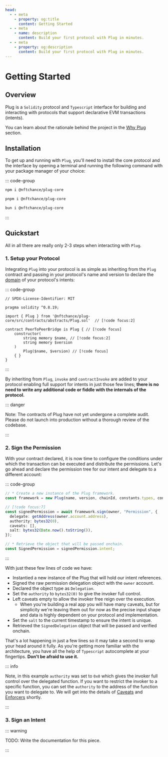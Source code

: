 ```yaml
---
head:
  - - meta
    - property: og:title
      content: Getting Started
  - - meta
    - name: description
      content: Build your first protocol with Plug in minutes.
  - - meta
    - property: og:description
      content: Build your first protocol with Plug in minutes.
---
```


# Getting Started

## Overview

Plug is a `Solidity` protocol and `Typescript` interface for building and interacting with protocols that support declarative EVM transactions (intents).

You can learn about the rationale behind the project in the [Why Plug](/introduction/why-plug) section.

## Installation

To get up and running with `Plug`, you'll need to install the core protocol and the interface by opening a terminal and running the following command with your package manager of your choice:

::: code-group

```bash [npm]
npm i @nftchance/plug-core
```

```bash [pnpm]
pnpm i @nftchance/plug-core
```

```bash [bun]
bun i @nftchance/plug-core
```

:::

## Quickstart

All in all there are really only 2-3 steps when interacting with `Plug`.

### 1. Setup your Protocol

Integrating `Plug` into your protocol is as simple as inheriting from the `Plug` contract and passing in your protocol's name and version to declare the [domain](https://eips.ethereum.org/EIPS/eip-712#definition-of-domainseparator) of your protocol's intents:

::: code-group

```solidity 5,7,9,10,12 [PeerToPeerBridge.sol]
// SPDX-License-Identifier: MIT

pragma solidity ^0.8.19;

import { Plug } from '@nftchance/plug-core/src/contracts/abstracts/Plug.sol'  // [!code focus:2]

contract PeerToPeerBridge is Plug { // [!code focus]
    constructor(
        string memory $name, // [!code focus:2]
        string memory $version
    )
        Plug($name, $version) // [!code focus]
    { }
}
```

:::

By inheriting from `Plug`, `invoke` and `contractInvoke` are added to your protocol enabling full support for intents in just those few lines; **there is no need to write any additional code or fiddle with the internals of the protocol.**

::: danger

Note: The contracts of Plug have not yet undergone a complete audit. Please do not launch into production without a thorough review of the codebase.

:::

### 2. Sign the Permission

With your contract declared, it is now time to configure the conditions under which the transaction can be executed and distribute the permissions. Let's go ahead and declare the permission tree for our intent and delegate to a different account:

::: code-group

```typescript 10-16 [./example.ts]
// * Create a new instance of the Plug framework.
const framework = new Plug(name, version, chainId, constants.types, contract);

// [!code focus:7]
const signedPermission = await framework.sign(owner, "Permission", {
  delegate: getAddress(owner.account.address),
  authority: bytes32(0),
  caveats: [],
  salt: bytes32(Date.now().toString()),
});

// * Retrieve the object that will be passed onchain.
const SignedPermission = signedPermission.intent;
```

:::

With just these few lines of code we have:

- Instantied a new instance of the Plug that will hold our intent references.
- Signed the raw permission delegation object with the `owner` account.
- Declared the object type as `Delegation`.
- Set the `authority` to `bytes32(0)` to give the invoker full control.
- Left caveats empty to allow the invoker free reign over the execution.
  - When you're building a real app you will have many caveats, but for simplicity we're leaving them out for now as the precise input shape and data is highly dependent on your protocol and implementation.
- Set the `salt` to the current timestamp to ensure the intent is unique.
- Retrieved the `SignedDelegation` object that will be passed and verified onchain.

That's a lot happening in just a few lines so it may take a second to wrap your head around it fully. As you're getting more familiar with the architecture, you have all the help of `Typescript` autocomplete at your fingertips. **Don't be afraid to use it.**

::: info

Note, in this example `authority` was set to `0x0` which gives the invoker full control over the delegated function. If you want to restrict the invoker to a specific function, you can set the `authority` to the address of the function you want to delegate to. We will get into the details of [Caveats](/intents/caveats) and [Enforcers](/enforcers) shortly.

:::

### 3. Sign an Intent

::: warning

TODO: Write the documentation for this piece.

:::
